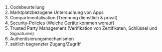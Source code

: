 1. Codebeurteilung
2. Marktplatzbezogene Untersuchung von Apps
3. Compartmentalisation (Trennung dienstlich & privat)
4. Security-Policies (Welche Geräte kommen worauf)
5. Trusted Party Management (Verifikation von Zertifikaten, Schlüssel und Signaturen)
6. Authentisierungsmechanismen
7. zeitlich begrenzter Zugang/Zugriff